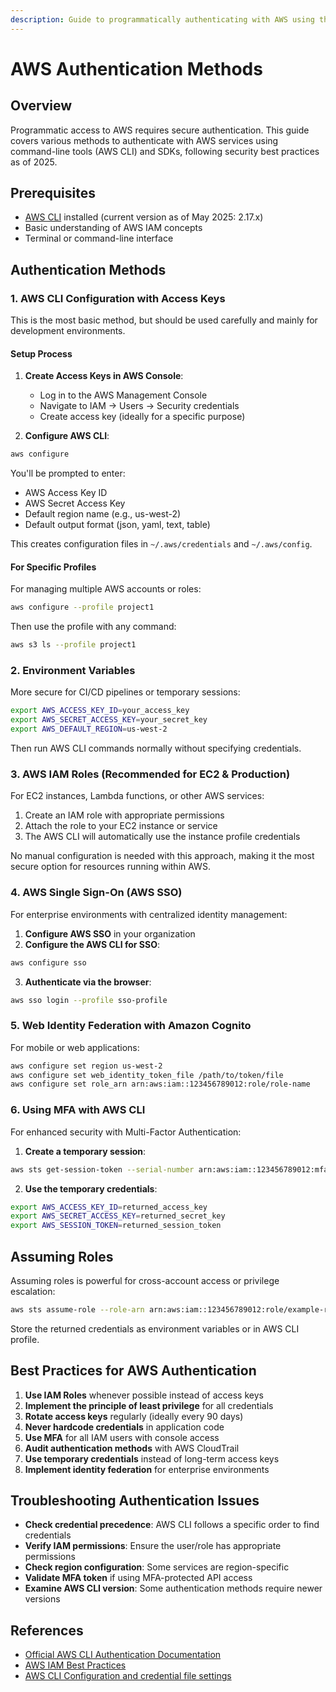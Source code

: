 ```yaml
---
description: Guide to programmatically authenticating with AWS using the AWS CLI and SDK
---
```


# AWS Authentication Methods

## Overview

Programmatic access to AWS requires secure authentication. This guide covers various methods to authenticate with AWS services using command-line tools (AWS CLI) and SDKs, following security best practices as of 2025.

## Prerequisites

- [AWS CLI](https://aws.amazon.com/cli/) installed (current version as of May 2025: 2.17.x)
- Basic understanding of AWS IAM concepts
- Terminal or command-line interface

## Authentication Methods

### 1. AWS CLI Configuration with Access Keys

This is the most basic method, but should be used carefully and mainly for development environments.

#### Setup Process

1. **Create Access Keys in AWS Console**:
   - Log in to the AWS Management Console
   - Navigate to IAM → Users → Security credentials
   - Create access key (ideally for a specific purpose)

2. **Configure AWS CLI**:

```bash
aws configure
```

You'll be prompted to enter:
- AWS Access Key ID
- AWS Secret Access Key
- Default region name (e.g., us-west-2)
- Default output format (json, yaml, text, table)

This creates configuration files in `~/.aws/credentials` and `~/.aws/config`.

#### For Specific Profiles

For managing multiple AWS accounts or roles:

```bash
aws configure --profile project1
```

Then use the profile with any command:

```bash
aws s3 ls --profile project1
```

### 2. Environment Variables

More secure for CI/CD pipelines or temporary sessions:

```bash
export AWS_ACCESS_KEY_ID=your_access_key
export AWS_SECRET_ACCESS_KEY=your_secret_key
export AWS_DEFAULT_REGION=us-west-2
```

Then run AWS CLI commands normally without specifying credentials.

### 3. AWS IAM Roles (Recommended for EC2 & Production)

For EC2 instances, Lambda functions, or other AWS services:

1. Create an IAM role with appropriate permissions
2. Attach the role to your EC2 instance or service
3. The AWS CLI will automatically use the instance profile credentials

No manual configuration is needed with this approach, making it the most secure option for resources running within AWS.

### 4. AWS Single Sign-On (AWS SSO)

For enterprise environments with centralized identity management:

1. **Configure AWS SSO** in your organization
2. **Configure the AWS CLI for SSO**:

```bash
aws configure sso
```

3. **Authenticate via the browser**:

```bash
aws sso login --profile sso-profile
```

### 5. Web Identity Federation with Amazon Cognito

For mobile or web applications:

```bash
aws configure set region us-west-2
aws configure set web_identity_token_file /path/to/token/file
aws configure set role_arn arn:aws:iam::123456789012:role/role-name
```

### 6. Using MFA with AWS CLI

For enhanced security with Multi-Factor Authentication:

1. **Create a temporary session**:

```bash
aws sts get-session-token --serial-number arn:aws:iam::123456789012:mfa/user --token-code 123456
```

2. **Use the temporary credentials**:

```bash
export AWS_ACCESS_KEY_ID=returned_access_key
export AWS_SECRET_ACCESS_KEY=returned_secret_key
export AWS_SESSION_TOKEN=returned_session_token
```

## Assuming Roles

Assuming roles is powerful for cross-account access or privilege escalation:

```bash
aws sts assume-role --role-arn arn:aws:iam::123456789012:role/example-role --role-session-name example-session
```

Store the returned credentials as environment variables or in AWS CLI profile.

## Best Practices for AWS Authentication

1. **Use IAM Roles** whenever possible instead of access keys
2. **Implement the principle of least privilege** for all credentials
3. **Rotate access keys** regularly (ideally every 90 days)
4. **Never hardcode credentials** in application code
5. **Use MFA** for all IAM users with console access
6. **Audit authentication methods** with AWS CloudTrail
7. **Use temporary credentials** instead of long-term access keys
8. **Implement identity federation** for enterprise environments

## Troubleshooting Authentication Issues

- **Check credential precedence**: AWS CLI follows a specific order to find credentials
- **Verify IAM permissions**: Ensure the user/role has appropriate permissions
- **Check region configuration**: Some services are region-specific
- **Validate MFA token** if using MFA-protected API access
- **Examine AWS CLI version**: Some authentication methods require newer versions

## References

- [Official AWS CLI Authentication Documentation](https://docs.aws.amazon.com/cli/latest/userguide/cli-authentication.html)
- [AWS IAM Best Practices](https://docs.aws.amazon.com/IAM/latest/UserGuide/best-practices.html)
- [AWS CLI Configuration and credential file settings](https://docs.aws.amazon.com/cli/latest/userguide/cli-configure-files.html)